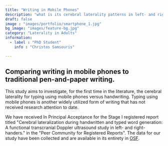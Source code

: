 ```yaml
---
title: "Writing in Mobile Phones"
description: "what is its cerebral laterality patterns in left- and right-handers?"
draft: false
image : "images/portfolio/smartphone_1.jpg"
bg_image: "images/feature-bg.jpg"
category: "Laterality in Adults"
information:
  - label : "PhD Student"
    info : "Christos Samsouris"

---
```


## Comparing writing in mobile phones to traditional pen-and-paper writing.

This study aims to investigate, for the first time in the literature, the cerebral laterality for typing using mobile phones versus handwriting. Typing using mobile phones is another widely utilized form of writing that has not received research attention to date.

We have received In Principal Acceptance for the Stage I registered report titled "Cerebral lateralization during handwritten and typed word generation: A functional transcranial Doppler ultrasound study in left- and right-handers." in the "Peer Community for Registered Reports". The data for our study have been collected and are available in its entirety in [OSF](https://osf.io/zert6/?view_only=11f338100ce84a088900a04af325b7ea).
